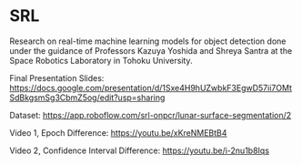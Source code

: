 # SRL

Research on real-time machine learning models for object detection done under the guidance of Professors Kazuya Yoshida and Shreya Santra at the Space Robotics Laboratory in Tohoku University.

Final Presentation Slides: https://docs.google.com/presentation/d/1Sxe4H9hUZwbkF3EgwD57ii7OMtSdBkgsmSg3CbmZ5og/edit?usp=sharing

Dataset: https://app.roboflow.com/srl-onpcr/lunar-surface-segmentation/2

Video 1, Epoch Difference: https://youtu.be/xKreNMEBtB4

Video 2, Confidence Interval Difference: https://youtu.be/i-2nu1b8Iqs

